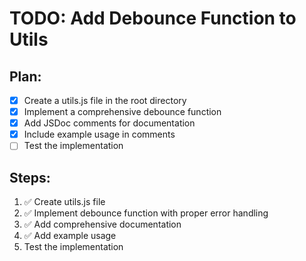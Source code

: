# TODO: Add Debounce Function to Utils

## Plan:
- [x] Create a utils.js file in the root directory
- [x] Implement a comprehensive debounce function
- [x] Add JSDoc comments for documentation
- [x] Include example usage in comments
- [ ] Test the implementation

## Steps:
1. ✅ Create utils.js file
2. ✅ Implement debounce function with proper error handling
3. ✅ Add comprehensive documentation
4. ✅ Add example usage
5. Test the implementation
